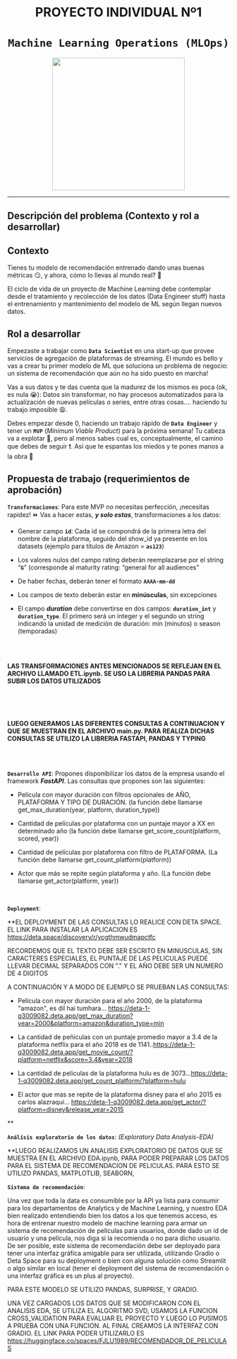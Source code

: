 
# <h1 align=center> **PROYECTO INDIVIDUAL Nº1** </h1>

# <h1 align=center>**`Machine Learning Operations (MLOps)`**</h1>

<p align="center">
<img src="https://user-images.githubusercontent.com/67664604/217914153-1eb00e25-ac08-4dfa-aaf8-53c09038f082.png"  height=300>
</p>
<hr>  

## **Descripción del problema (Contexto y rol a desarrollar)**

## Contexto

Tienes tu modelo de recomendación entrenado dando unas buenas métricas :smirk:, y ahora, cómo lo llevas al mundo real? :eyes:

El ciclo de vida de un proyecto de Machine Learning debe contemplar desde el tratamiento y recolección de los datos (Data Engineer stuff) hasta el entrenamiento y mantenimiento del modelo de ML según llegan nuevos datos.


## Rol a desarrollar

Empezaste a trabajar como **`Data Scientist`** en una start-up que provee servicios de agregación de plataformas de streaming. El mundo es bello y vas a crear tu primer modelo de ML que soluciona un problema de negocio: un sistema de recomendación que aún no ha sido puesto en marcha! 

Vas a sus datos y te das cuenta que la madurez de los mismos es poca (ok, es nula :sob:): Datos sin transformar, no hay procesos automatizados para la actualización de nuevas películas o series, entre otras cosas….  haciendo tu trabajo imposible :weary:. 

Debes empezar desde 0, haciendo un trabajo rápido de **`Data Engineer`** y tener un **`MVP`** (_Minimum Viable Product_) para la próxima semana! Tu cabeza va a explotar 🤯, pero al menos sabes cual es, conceptualmente, el camino que debes de seguir :exclamation:. Así que te espantas los miedos y te pones manos a la obra :muscle:

## **Propuesta de trabajo (requerimientos de aprobación)**

**`Transformaciones`**:  Para este MVP no necesitas perfección, ¡necesitas rapidez! ⏩ Vas a hacer estas, ***y solo estas***, transformaciones a los datos:


+ Generar campo **`id`**: Cada id se compondrá de la primera letra del nombre de la plataforma, seguido del show_id ya presente en los datasets (ejemplo para títulos de Amazon = **`as123`**)

+ Los valores nulos del campo rating deberán reemplazarse por el string “**`G`**” (corresponde al maturity rating: “general for all audiences”

+ De haber fechas, deberán tener el formato **`AAAA-mm-dd`**

+ Los campos de texto deberán estar en **minúsculas**, sin excepciones

+ El campo ***duration*** debe convertirse en dos campos: **`duration_int`** y **`duration_type`**. El primero será un integer y el segundo un string indicando la unidad de medición de duración: min (minutos) o season (temporadas)

<br/>

<br/>

**LAS TRANSFORMACIONES ANTES MENCIONADOS SE REFLEJAN EN EL ARCHIVO LLAMADO ETL.ipynb. SE USO LA LIBRERIA PANDAS PARA SUBIR LOS DATOS UTILIZADOS**

<br/>

<br/>
<br/>

**LUEGO  GENERAMOS LAS DIFERENTES CONSULTAS A CONTINUACION Y QUE SE MUESTRAN EN EL ARCHIVO main.py.
PARA REALIZA DICHAS CONSULTAS SE UTILIZO LA LIBRERIA FASTAPI, PANDAS Y TYPING**

<br/>
<br/>


**`Desarrollo API`**:   Propones disponibilizar los datos de la empresa usando el framework ***FastAPI***. Las consultas que propones son las siguientes:

+ Película con mayor duración con filtros opcionales de AÑO, PLATAFORMA Y TIPO DE DURACIÓN. (la función debe llamarse get_max_duration(year, platform, duration_type))

+ Cantidad de películas por plataforma con un puntaje mayor a XX en determinado año (la función debe llamarse get_score_count(platform, scored, year))

+ Cantidad de películas por plataforma con filtro de PLATAFORMA. (La función debe llamarse get_count_platform(platform))

+ Actor que más se repite según plataforma y año. (La función debe llamarse get_actor(platform, year))


<br/>


**`Deployment`**: 

**EL DEPLOYMENT DE LAS CONSULTAS LO REALICE CON DETA SPACE. EL LINK PARA INSTALAR LA APLICACION ES https://deta.space/discovery/r/ycgthmwudmapctfc

RECORDEMOS QUE EL TEXTO DEBE SER ESCRITO EN MINUSCULAS, SIN CARACTERES ESPECIALES, EL PUNTAJE DE LAS PELICULAS PUEDE LLEVAR DECIMAL SEPARADOS CON "." Y EL AÑO DEBE SER UN NUMERO DE 4 DIGITOS

A CONTINUACIÓN Y A MODO DE EJEMPLO SE PRUEBAN LAS CONSULTAS:

+ Película con mayor duración para el año 2000, de la plataforma "amazon", es dil hai tumhara... https://deta-1-q3009082.deta.app/get_max_duration?year=2000&platform=amazon&duration_type=min

+ La cantidad de peñiculas con un puntaje promedio mayor a 3.4 de la plataforma netflix para el año 2018 es de 1141..https://deta-1-q3009082.deta.app/get_movie_count/?platform=netflix&score=3.4&year=2018

+ La cantidad de peliculas de la plataforma hulu es de 3073...https://deta-1-q3009082.deta.app/get_count_platform/?platform=hulu

+ El actor que mas se repite de la plataforma disney para el año 2015 es carlos alazraqui... https://deta-1-q3009082.deta.app/get_actor/?platform=disney&release_year=2015


**
<br/>

**`Análisis exploratorio de los datos`**: _(Exploratory Data Analysis-EDA)_

**LUEGO REALIZAMOS UN ANALISIS EXPLORATORIO DE DATOS QUE SE MUESTRA EN EL ARCHIVO EDA.ipynb, PARA PODER PREPARAR LOS DATOS PARA EL SISTEMA DE RECOMENDACION DE PELICULAS. PARA ESTO SE UTILIZO PANDAS, MATPLOTLIB, SEABORN, 

**`Sistema de recomendación`**: 

Una vez que toda la data es consumible por la API ya lista para consumir para los departamentos de Analytics y de Machine Learning, y nuestro EDA bien realizado entendiendo bien los datos a los que tenemos acceso, es hora de entrenar nuestro modelo de machine learning para armar un sistema de recomendación de películas para usuarios, donde dado un id de usuario y una película, nos diga si la recomienda o no para dicho usuario. De ser posible, este sistema de recomendación debe ser deployado para tener una interfaz gráfica amigable para ser utilizada, utilizando Gradio o Deta Space para su deployment o bien con alguna solución como Streamlit o algo similar en local (tener el deployment del sistema de recomendación o una interfaz gráfica es un plus al proyecto).

PARA ESTE MODELO SE UTILIZO PANDAS, SURPRISE, Y GRADIO.

UNA VEZ CARGADOS LOS DATOS QUE SE MODIFICARON CON EL ANALISIS EDA, SE UTILIZA EL ALGORITMO SVD, USAMOS LA FUNCION CROSS_VALIDATION PARA EVALUAR EL PROYECTO Y LUEGO LO PUSIMOS A PRUEBA CON UNA FUNCION. AL FINAL CREAMOS LA INTERFAZ CON GRADIO. EL LINK PARA PODER UTILIZARLO ES https://huggingface.co/spaces/FJLU1989/RECOMENDADOR_DE_PELICULAS